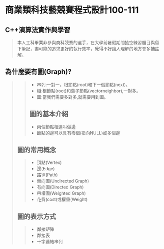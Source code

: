 # 商業類科技藝競賽程式設計100-111
## C++演算法實作與學習
> 本人工科畢業非參與商科競賽的選手，在大學前暑假期間抽空練習題目與留下筆記，盡可能的追求更好的執行效率，覺得不好讓人理解的地方會多補註解。
## 為什麼要有圖(Graph)?
>> * 串列:一對一，根節點(root)和下一個節點(next)。
>> * 樹:根節點(root)和葉子節點(vector<Node>neighbor),一對多。
>> * 圖:當我們需要多對多,就需要用到圖。
>> ## 圖的基本介紹
>> * 兩個節點相連叫做邊
>> * 節點的邊可以具有零個(指向NULL)或多個邊
> ## 圖的常用概念
>> * 頂點(Vertex)
>> * 邊(Edge)
>> * 路徑(Path)
>> * 無向圖(Undirected Graph)
>> * 有向圖(Directed Graph)
>> * 帶權圖(Weighted Graph)
>> * 花費(cost)或權重(Weight)
> ## 圖的表示方式
>> * 鄰接矩陣
>> * 鄰接表
>> * 十字連結串列
